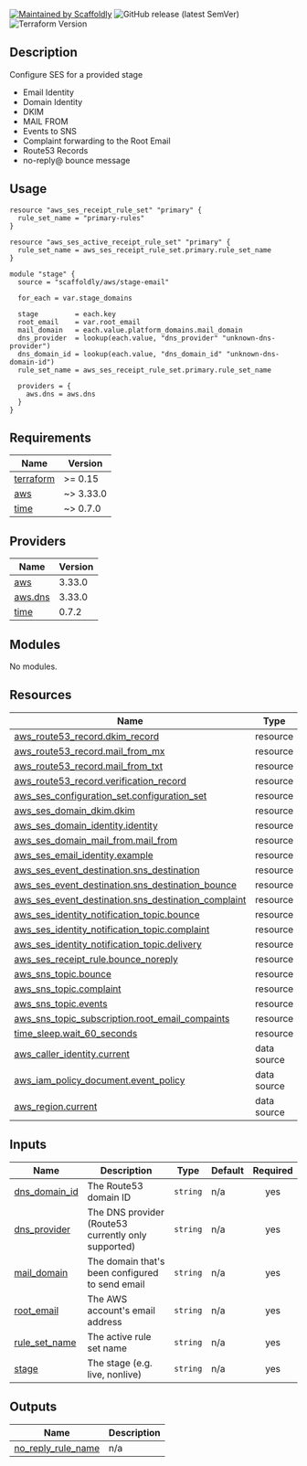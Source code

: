 [![Maintained by Scaffoldly](https://img.shields.io/badge/maintained%20by-scaffoldly-blueviolet)](https://github.com/scaffoldly)
![GitHub release (latest SemVer)](https://img.shields.io/github/v/release/scaffoldly/terraform-aws-stage-email)
![Terraform Version](https://img.shields.io/badge/tf-%3E%3D0.15.0-blue.svg)

## Description

Configure SES for a provided stage

- Email Identity
- Domain Identity
- DKIM
- MAIL FROM
- Events to SNS
- Complaint forwarding to the Root Email
- Route53 Records
- no-reply@ bounce message

## Usage

```hcl
resource "aws_ses_receipt_rule_set" "primary" {
  rule_set_name = "primary-rules"
}

resource "aws_ses_active_receipt_rule_set" "primary" {
  rule_set_name = aws_ses_receipt_rule_set.primary.rule_set_name
}

module "stage" {
  source = "scaffoldly/aws/stage-email"

  for_each = var.stage_domains

  stage         = each.key
  root_email    = var.root_email
  mail_domain   = each.value.platform_domains.mail_domain
  dns_provider  = lookup(each.value, "dns_provider" "unknown-dns-provider")
  dns_domain_id = lookup(each.value, "dns_domain_id" "unknown-dns-domain-id")
  rule_set_name = aws_ses_receipt_rule_set.primary.rule_set_name

  providers = {
    aws.dns = aws.dns
  }
}
```

<!-- BEGIN_TF_DOCS -->
## Requirements

| Name | Version |
|------|---------|
| <a name="requirement_terraform"></a> [terraform](#requirement\_terraform) | >= 0.15 |
| <a name="requirement_aws"></a> [aws](#requirement\_aws) | ~> 3.33.0 |
| <a name="requirement_time"></a> [time](#requirement\_time) | ~> 0.7.0 |

## Providers

| Name | Version |
|------|---------|
| <a name="provider_aws"></a> [aws](#provider\_aws) | 3.33.0 |
| <a name="provider_aws.dns"></a> [aws.dns](#provider\_aws.dns) | 3.33.0 |
| <a name="provider_time"></a> [time](#provider\_time) | 0.7.2 |

## Modules

No modules.

## Resources

| Name | Type |
|------|------|
| [aws_route53_record.dkim_record](https://registry.terraform.io/providers/hashicorp/aws/latest/docs/resources/route53_record) | resource |
| [aws_route53_record.mail_from_mx](https://registry.terraform.io/providers/hashicorp/aws/latest/docs/resources/route53_record) | resource |
| [aws_route53_record.mail_from_txt](https://registry.terraform.io/providers/hashicorp/aws/latest/docs/resources/route53_record) | resource |
| [aws_route53_record.verification_record](https://registry.terraform.io/providers/hashicorp/aws/latest/docs/resources/route53_record) | resource |
| [aws_ses_configuration_set.configuration_set](https://registry.terraform.io/providers/hashicorp/aws/latest/docs/resources/ses_configuration_set) | resource |
| [aws_ses_domain_dkim.dkim](https://registry.terraform.io/providers/hashicorp/aws/latest/docs/resources/ses_domain_dkim) | resource |
| [aws_ses_domain_identity.identity](https://registry.terraform.io/providers/hashicorp/aws/latest/docs/resources/ses_domain_identity) | resource |
| [aws_ses_domain_mail_from.mail_from](https://registry.terraform.io/providers/hashicorp/aws/latest/docs/resources/ses_domain_mail_from) | resource |
| [aws_ses_email_identity.example](https://registry.terraform.io/providers/hashicorp/aws/latest/docs/resources/ses_email_identity) | resource |
| [aws_ses_event_destination.sns_destination](https://registry.terraform.io/providers/hashicorp/aws/latest/docs/resources/ses_event_destination) | resource |
| [aws_ses_event_destination.sns_destination_bounce](https://registry.terraform.io/providers/hashicorp/aws/latest/docs/resources/ses_event_destination) | resource |
| [aws_ses_event_destination.sns_destination_complaint](https://registry.terraform.io/providers/hashicorp/aws/latest/docs/resources/ses_event_destination) | resource |
| [aws_ses_identity_notification_topic.bounce](https://registry.terraform.io/providers/hashicorp/aws/latest/docs/resources/ses_identity_notification_topic) | resource |
| [aws_ses_identity_notification_topic.complaint](https://registry.terraform.io/providers/hashicorp/aws/latest/docs/resources/ses_identity_notification_topic) | resource |
| [aws_ses_identity_notification_topic.delivery](https://registry.terraform.io/providers/hashicorp/aws/latest/docs/resources/ses_identity_notification_topic) | resource |
| [aws_ses_receipt_rule.bounce_noreply](https://registry.terraform.io/providers/hashicorp/aws/latest/docs/resources/ses_receipt_rule) | resource |
| [aws_sns_topic.bounce](https://registry.terraform.io/providers/hashicorp/aws/latest/docs/resources/sns_topic) | resource |
| [aws_sns_topic.complaint](https://registry.terraform.io/providers/hashicorp/aws/latest/docs/resources/sns_topic) | resource |
| [aws_sns_topic.events](https://registry.terraform.io/providers/hashicorp/aws/latest/docs/resources/sns_topic) | resource |
| [aws_sns_topic_subscription.root_email_compaints](https://registry.terraform.io/providers/hashicorp/aws/latest/docs/resources/sns_topic_subscription) | resource |
| [time_sleep.wait_60_seconds](https://registry.terraform.io/providers/hashicorp/time/latest/docs/resources/sleep) | resource |
| [aws_caller_identity.current](https://registry.terraform.io/providers/hashicorp/aws/latest/docs/data-sources/caller_identity) | data source |
| [aws_iam_policy_document.event_policy](https://registry.terraform.io/providers/hashicorp/aws/latest/docs/data-sources/iam_policy_document) | data source |
| [aws_region.current](https://registry.terraform.io/providers/hashicorp/aws/latest/docs/data-sources/region) | data source |

## Inputs

| Name | Description | Type | Default | Required |
|------|-------------|------|---------|:--------:|
| <a name="input_dns_domain_id"></a> [dns\_domain\_id](#input\_dns\_domain\_id) | The Route53 domain ID | `string` | n/a | yes |
| <a name="input_dns_provider"></a> [dns\_provider](#input\_dns\_provider) | The DNS provider (Route53 currently only supported) | `string` | n/a | yes |
| <a name="input_mail_domain"></a> [mail\_domain](#input\_mail\_domain) | The domain that's been configured to send email | `string` | n/a | yes |
| <a name="input_root_email"></a> [root\_email](#input\_root\_email) | The AWS account's email address | `string` | n/a | yes |
| <a name="input_rule_set_name"></a> [rule\_set\_name](#input\_rule\_set\_name) | The active rule set name | `string` | n/a | yes |
| <a name="input_stage"></a> [stage](#input\_stage) | The stage (e.g. live, nonlive) | `string` | n/a | yes |

## Outputs

| Name | Description |
|------|-------------|
| <a name="output_no_reply_rule_name"></a> [no\_reply\_rule\_name](#output\_no\_reply\_rule\_name) | n/a |
<!-- END_TF_DOCS -->
